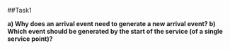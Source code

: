 ##Task1

**a) Why does an arrival event need to generate a new arrival event? b) Which event should be generated by the start of the service (of a single service point)?**
